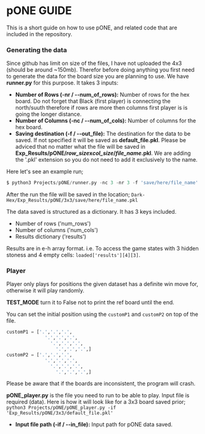 # pONE GUIDE

This is a short guide on how to use pONE, and related code that are included in the repository.

### Generating the data

Since github has limit on size of the files, I have not uploaded the 4x3 (should be around ~150mb). Therefor before doing anything you first need to generate the data for the board size you are planning to use. We have **runner.py** for this purpose. It takes 3 inputs:

- **Number of Rows (-nr / --num_of_rows):** Number of rows for the hex board. Do not forget that Black (first player) is connecting the north/suuth therefore if rows are more then columns first player is is going the longer distance.
- **Number of Columns (-nc / --num_of_cols):** Number of columns for the hex board.
- **Saving destination (-f / --out_file):** The destination for the data to be saved. If not specified it will be saved as **default_file.pkl**. Please be adviced that no matter what the file will be saved in **Exp_Results/pONE/*row_size*x*col_size*/*file_name*.pkl**. We are adding the '.pkl' extension so you do not need to add it exclusively to the name.

Here let's see an example run;

```python
$ python3 Projects/pONE/runner.py -nc 3 -nr 3 -f 'save/here/file_name'
```

After the run the file will be saved in the location;
```Dark-Hex/Exp_Results/pONE/3x3/save/here/file_name.pkl```

The data saved is structured as a dictionary. It has 3 keys included. 
- Number of rows ('num_rows')
- Number of columns ('num_cols')
- Results dictionary ('results')

Results are in e-h array format. i.e. To access the game states with 3 hidden stoness and 4 empty cells: ```loaded['results'][4][3]```.

### Player

Player only plays for positions the given dataset has a definite win move for, otherwise it will play randomly.

**TEST_MODE** turn it to False not to print the ref board until the end.

You can set the initial position using the ```customP1``` and ```customP2``` on top of the file. 
```python
customP1 = ['.','.','.',
              '.','.','.',
                '.','.','.',
                  '.','.','.',]
customP2 = ['.','.','.',
              '.','.','.',
                '.','.','.',
                  '.','.','.',]
```
Please be aware that if the boards are inconsistent, the program will crash.

**pONE_player.py** is the file you need to run to be able to play. Input file is required (data). Here is how it will look like for a 3x3 board saved prior;
```python3 Projects/pONE/pONE_player.py -if 'Exp_Results/pONE/3x3/default_file.pkl'```

- **Input file path (-if / --in_file):** Input path for pONE data saved.